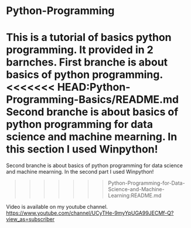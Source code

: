 # Python-Programming

This is a tutorial of basics python programming. 
It provided in 2 barnches. 
First branche is about basics of python programming.
<<<<<<< HEAD:Python-Programming-Basics/README.md
Second branche is about basics of python programming for data science and machine mearning. In this section I used Winpython!
=======
Second branche is about basics of python programming for data science and machine mearning. In the second part I used Winpython!
>>>>>>> Python-Programming-for-Data-Science-and-Machine-Learning:README.md

Video is available on my youtube channel.
https://www.youtube.com/channel/UCyTHe-9myYpUGA99JECMf-Q?view_as=subscriber

